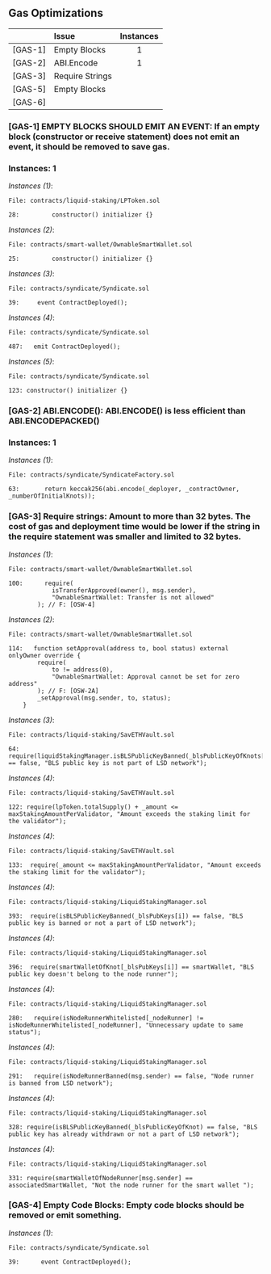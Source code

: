 ## Gas Optimizations


| |Issue|Instances|
|-|:-|:-:|
| [GAS-1] | Empty Blocks | 1 |
| [GAS-2] | ABI.Encode | 1 |
| [GAS-3] | Require Strings |  |
| [GAS-5] | Empty Blocks |  |
| [GAS-6] |  |  |




### [GAS-1] EMPTY BLOCKS SHOULD EMIT AN EVENT: If an empty block (constructor or receive statement) does not emit an event, it should be removed to save gas. 


### Instances: 1

*Instances (1)*:
```solidity
File: contracts/liquid-staking/LPToken.sol

28:         constructor() initializer {}

```

*Instances (2)*:
```solidity
File: contracts/smart-wallet/OwnableSmartWallet.sol

25:         constructor() initializer {}

```

*Instances (3)*:
```solidity
File: contracts/syndicate/Syndicate.sol

39:     event ContractDeployed();

```

*Instances (4)*:
```solidity
File: contracts/syndicate/Syndicate.sol

487:   emit ContractDeployed();

```


*Instances (5)*:
```solidity
File: contracts/syndicate/Syndicate.sol

123: constructor() initializer {}

```



### [GAS-2] ABI.ENCODE(): ABI.ENCODE() is less efficient than ABI.ENCODEPACKED()


### Instances: 1

*Instances (1)*:
```solidity
File: contracts/syndicate/SyndicateFactory.sol

63:       return keccak256(abi.encode(_deployer, _contractOwner, _numberOfInitialKnots));

```







### [GAS-3] Require strings: Amount to more than 32 bytes. The cost of gas and deployment time would be lower if the string in the require statement was smaller and limited to 32 bytes.

*Instances (1)*:
```solidity
File: contracts/smart-wallet/OwnableSmartWallet.sol

100:      require(
            isTransferApproved(owner(), msg.sender),
            "OwnableSmartWallet: Transfer is not allowed"
        ); // F: [OSW-4]

```

*Instances (2)*:
```solidity
File: contracts/smart-wallet/OwnableSmartWallet.sol

114:   function setApproval(address to, bool status) external onlyOwner override {
        require(
            to != address(0),
            "OwnableSmartWallet: Approval cannot be set for zero address"
        ); // F: [OSW-2A]
        _setApproval(msg.sender, to, status);
    }

```

*Instances (3)*:
```solidity
File: contracts/liquid-staking/SavETHVault.sol

64:  require(liquidStakingManager.isBLSPublicKeyBanned(_blsPublicKeyOfKnots[i]) == false, "BLS public key is not part of LSD network");

```


*Instances (4)*:
```solidity
File: contracts/liquid-staking/SavETHVault.sol

122: require(lpToken.totalSupply() + _amount <= maxStakingAmountPerValidator, "Amount exceeds the staking limit for the validator");

```

*Instances (4)*:
```solidity
File: contracts/liquid-staking/SavETHVault.sol

133:  require(_amount <= maxStakingAmountPerValidator, "Amount exceeds the staking limit for the validator");

```

*Instances (4)*:
```solidity
File: contracts/liquid-staking/LiquidStakingManager.sol

393:  require(isBLSPublicKeyBanned(_blsPubKeys[i]) == false, "BLS public key is banned or not a part of LSD network");

```


*Instances (4)*:
```solidity
File: contracts/liquid-staking/LiquidStakingManager.sol

396:  require(smartWalletOfKnot[_blsPubKeys[i]] == smartWallet, "BLS public key doesn't belong to the node runner");

```

*Instances (4)*:
```solidity
File: contracts/liquid-staking/LiquidStakingManager.sol

280:   require(isNodeRunnerWhitelisted[_nodeRunner] != isNodeRunnerWhitelisted[_nodeRunner], "Unnecessary update to same status");

```

*Instances (4)*:
```solidity
File: contracts/liquid-staking/LiquidStakingManager.sol

291:   require(isNodeRunnerBanned(msg.sender) == false, "Node runner is banned from LSD network");

```


*Instances (4)*:
```solidity
File: contracts/liquid-staking/LiquidStakingManager.sol

328: require(isBLSPublicKeyBanned(_blsPublicKeyOfKnot) == false, "BLS public key has already withdrawn or not a part of LSD network");

```
       
*Instances (4)*:
```solidity
File: contracts/liquid-staking/LiquidStakingManager.sol

331: require(smartWalletOfNodeRunner[msg.sender] == associatedSmartWallet, "Not the node runner for the smart wallet ");

```

        


### [GAS-4] Empty Code Blocks: Empty code blocks should be removed or emit something.

*Instances (1)*:
```solidity
File: contracts/syndicate/Syndicate.sol

39:      event ContractDeployed();

```

